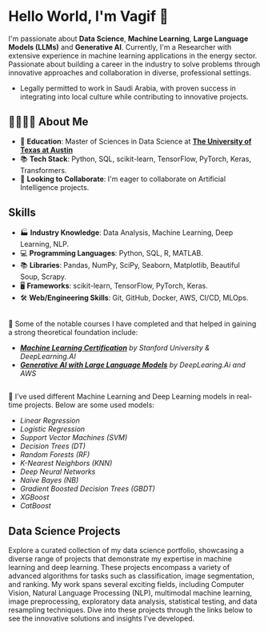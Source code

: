 # Hello World, I'm Vagif 👋

 I'm passionate about __Data Science__, __Machine Learning__, __Large Language Models (LLMs)__ and __Generative AI__. 
 Currently, I'm a Researcher with extensive experience in machine learning applications in the energy sector. Passionate about building a career in the industry to solve problems through innovative approaches and collaboration in diverse, professional settings.
- Legally permitted to work in Saudi Arabia, with proven success in integrating into local culture while contributing to innovative projects.


## 👨‍🎓🙋‍♂️ About Me

- 📖 **Education**: Master of Sciences in Data Science at [__The University of Texas at Austin__](https://www.utexas.edu/)
- 📚 **Tech Stack**: Python, SQL, scikit-learn, TensorFlow, PyTorch, Keras, Transformers.
- 🤔 **Looking to Collaborate**: I'm eager to collaborate on Artificial Intelligence projects.

## Skills

- 🏭 **Industry Knowledge**: Data Analysis, Machine Learning, Deep Learning, NLP.
- 💻 **Programming Languages**: Python, SQL, R, MATLAB.
- 📚 **Libraries**: Pandas, NumPy, SciPy, Seaborn, Matplotlib, Beautiful Soup, Scrapy.
- 🖥️ **Frameworks**: scikit-learn, TensorFlow, PyTorch, Keras.
- 🛠️ **Web/Engineering Skills**: Git, GitHub, Docker, AWS, CI/CD, MLOps.

## 
🔭 Some of the notable courses I have completed and that helped in gaining a strong theoretical foundation include: 
* *[__Machine Learning Certification__](https://www.coursera.org/account/accomplishments/specialization/NUFPJDFE37QK) by Stanford University & DeepLearning.AI*
* *[__Generative AI with Large Language Models__](https://www.coursera.org/account/accomplishments/verify/926L9QDQMJQ8?utm_source=link&utm_medium=certificate&utm_content=cert_image&utm_campaign=sharing_cta&utm_product=course) by DeepLearing.Ai and AWS*

##
🔭 I've used different Machine Learning and Deep Learning models in real-time projects. Below are some used models:

* *Linear Regression*
* *Logistic Regression*
* *Support Vector Machines (SVM)*
* *Decision Trees (DT)*
* *Random Forests (RF)*
* *K-Nearest Neighbors (KNN)*
* *Deep Neural Networks*
* *Naive Bayes (NB)*
* *Gradient Boosted Decision Trees (GBDT)*
* *XGBoost*
* *CatBoost*
  
## Data Science Projects

Explore a curated collection of my data science portfolio, showcasing a diverse range of projects that demonstrate my expertise in machine learning and deep learning. These projects encompass a variety of advanced algorithms for tasks such as classification, image segmentation, and ranking. My work spans several exciting fields, including Computer Vision, Natural Language Processing (NLP), multimodal machine learning, image preprocessing, exploratory data analysis, statistical testing, and data resampling techniques. Dive into these projects through the links below to see the innovative solutions and insights I've developed.

<!--
**vsuleymanov/vsuleymanov** is a ✨ _special_ ✨ repository because its `README.md` (this file) appears on your GitHub profile.

Here are some ideas to get you started:

- 🔭 I’m currently working on ...
- 🌱 I’m currently learning ...
- 👯 I’m looking to collaborate on ...
- 🤔 I’m looking for help with ...
- 💬 Ask me about ...
- 📫 How to reach me: ...
- 😄 Pronouns: ...
- ⚡ Fun fact: ...
-->
